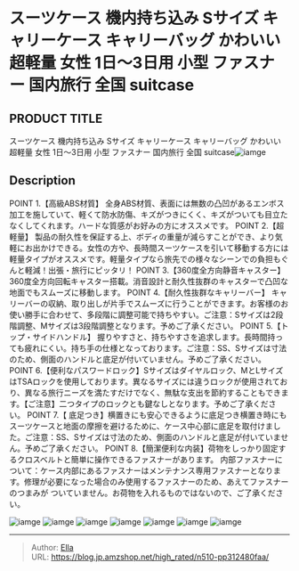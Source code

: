 # スーツケース 機内持ち込み  Sサイズ キャリーケース キャリーバッグ かわいい 超軽量 女性 1日〜3日用 小型 ファスナー 国内旅行 全国 suitcase


## PRODUCT TITLE 

スーツケース 機内持ち込み  Sサイズ キャリーケース キャリーバッグ かわいい 超軽量 女性 1日〜3日用 小型 ファスナー 国内旅行 全国 suitcase![iamge](https://b2bfiles1.gigab2b.cn/image/wkseller/302/20231026_98a544bc448f1f26b5afdd67e93ecf47.jpg)

## Description

POINT 1.【高級ABS材質】 全身ABS材質、表面には無数の凸凹があるエンボス加工を施していて、軽くて防水防傷、キズがつきにくく、キズがついても目立たなくしてくれます。ハードな質感がお好みの方にオススメです。
POINT 2.【超軽量】 製品の耐久性を保証する上、ボディの重量が減らすことができ、より気軽にお出かけできる。女性の方や、長時間スーツケースを引いて移動する方には軽量タイプがオススメです。軽量タイプなら旅先での様々なシーンでの負担もぐんと軽減！出張・旅行にピッタリ！
POINT 3.【360度全方向静音キャスター】360度全方向回転キャスター搭載。消音設計と耐久性抜群のキャスターで凸凹な地面でもスムーズに移動します。
POINT 4.【耐久性抜群なキャリーバー】 キャリーバーの収納、取り出しが片手でスムーズに行うことができます。お客様のお使い勝手に合わせて、多段階に調整可能で持ちやすい。ご注意：Sサイズは2段階調整、Mサイズは3段階調整となります。予めご了承ください。
POINT 5.【トップ・サイドハンドル】 握りやすさと、持ちやすさを追求します。長時間持っても疲れにくい。持ち手の仕様となっております。ご注意：SS、Sサイズは寸法のため、側面のハンドルと底足が付いていません。予めご了承ください。
POINT 6.【便利なパスワードロック】Sサイズはダイヤルロック、MとLサイズはTSAロックを使用しております。異なるサイズには違うロックが使用されており、異なる旅行ニーズを満たすだけでなく、無駄な支出を節約することもできます。【ご注意】二つタイプのロックとも鍵なしとなります。予めご了承ください。
POINT 7.【 底足つき】横置きにも安心できるように底足つき横置き時にもスーツケースと地面の摩擦を避けるために、ケース中心部に底足を取付けました。ご注意：SS、Sサイズは寸法のため、側面のハンドルと底足が付いていません。予めご了承ください。
POINT 8.【簡潔便利な内装】荷物をしっかり固定するクロスベルトと簡単に操作できるファスナーがあります。 内部ファスナーについて：ケース内部にあるファスナーはメンテナンス専用ファスナーとなります。修理が必要になった場合のみ使用するファスナーのため、あえてファスナーのつまみが ついていません。お荷物を入れるものではないので、ご了承ください。


![iamge](https://b2bfiles1.gigab2b.cn/image/wkseller/302/20220821_870f0ba5bc1ddf23c9ce596e1db8b12c.jpg)
![iamge](https://b2bfiles1.gigab2b.cn/image/wkseller/302/20231026_9755b43deca686a6574b06d8f3ed89aa.jpg)
![iamge](https://b2bfiles1.gigab2b.cn/image/wkseller/302/20231026_ed28e5b9a4e6851bc978172f657a00c1.jpg)
![iamge](https://b2bfiles1.gigab2b.cn/image/wkseller/302/20231026_65c36e136393b6c3bfbee25f92558cf2.jpg)
![iamge](https://b2bfiles1.gigab2b.cn/image/wkseller/302/20220821_823db0d53c1dd6de2e82187311835bcc.jpg)
![iamge](https://b2bfiles1.gigab2b.cn/image/wkseller/302/20220821_b79f89b7cffcf5752348d1968e422987.jpg)
![iamge](https://b2bfiles1.gigab2b.cn/image/wkseller/302/20220821_34d91f1e4568f13b7f82b654b704b0bc.jpg)


---

> Author: [Ella](https://blog.jp.amzshop.net/)  
> URL: https://blog.jp.amzshop.net/high_rated/n510-pp312480faa/  

